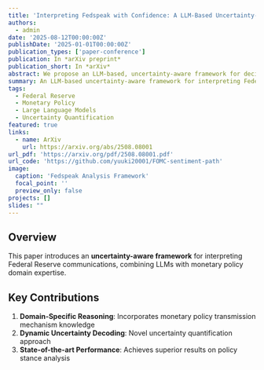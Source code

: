 ```yaml
---
title: 'Interpreting Fedspeak with Confidence: A LLM-Based Uncertainty-Aware Framework'
authors:
  - admin
date: '2025-08-12T00:00:00Z'
publishDate: '2025-01-01T00:00:00Z'
publication_types: ['paper-conference']
publication: In *arXiv preprint*
publication_short: In *arXiv*
abstract: We propose an LLM-based, uncertainty-aware framework for deciphering Federal Reserve communications and classifying monetary policy stance. The framework incorporates domain-specific reasoning grounded in monetary policy transmission mechanisms and introduces dynamic uncertainty decoding to enhance classification accuracy and model reliability.
summary: An LLM-based uncertainty-aware framework for interpreting Federal Reserve communications with enhanced reliability.
tags:
  - Federal Reserve
  - Monetary Policy
  - Large Language Models
  - Uncertainty Quantification
featured: true
links:
  - name: ArXiv
    url: https://arxiv.org/abs/2508.08001
url_pdf: 'https://arxiv.org/pdf/2508.08001.pdf'
url_code: 'https://github.com/yuuki20001/FOMC-sentiment-path'
image:
  caption: 'Fedspeak Analysis Framework'
  focal_point: ''
  preview_only: false
projects: []
slides: ""
---
```


## Overview

This paper introduces an **uncertainty-aware framework** for interpreting Federal Reserve communications, combining LLMs with monetary policy domain expertise.

## Key Contributions

1. **Domain-Specific Reasoning**: Incorporates monetary policy transmission mechanism knowledge
2. **Dynamic Uncertainty Decoding**: Novel uncertainty quantification approach
3. **State-of-the-art Performance**: Achieves superior results on policy stance analysis